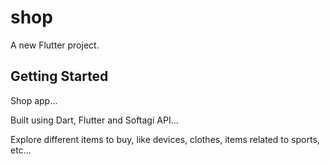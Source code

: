 # shop

A new Flutter project.

## Getting Started

Shop app...

Built using Dart, Flutter and Softagi API...

Explore different items to buy, like devices, clothes, items related to sports, etc...
